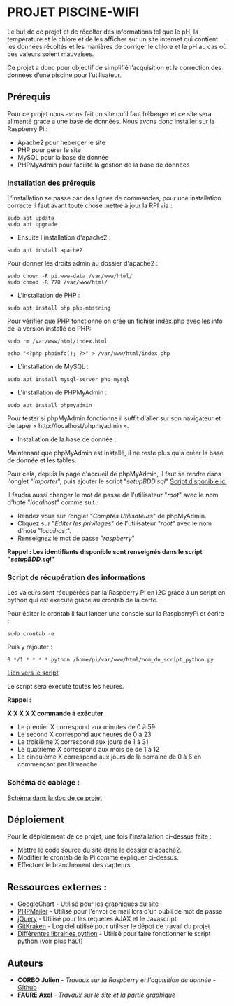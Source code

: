 # PROJET PISCINE-WIFI

Le but de ce projet et de récolter des informations tel que le pH, la température et le chlore et de les afficher sur un site internet qui contient les données récoltés et les manières de corriger le chlore et le pH au cas où ces valeurs soient mauvaises.

Ce projet a donc pour objectif de simplifié l’acquisition et la correction des données d’une piscine pour l’utilisateur.

## Prérequis

Pour ce projet nous avons fait un site qu'il faut héberger et ce site sera alimenté grace a une base de données.
Nous avons donc installer sur la Raspberry Pi :

* Apache2 pour heberger le site
* PHP pour gerer le site
* MySQL pour la base de donnée
* PHPMyAdmin pour facilité la gestion de la base de données

### Installation des prérequis

L’installation se passe par des lignes de commandes, pour une installation correcte il faut avant toute chose mettre à jour la RPI via :

```
sudo apt update
sudo apt upgrade
```

* Ensuite l'installation d'apache2 :

```
sudo apt install apache2
```
Pour donner les droits admin au dossier d'apache2 :
```
sudo chown -R pi:www-data /var/www/html/
sudo chmod -R 770 /var/www/html/
```

* L'installation de PHP : 
```
sudo apt install php php-mbstring

```
Pour vérifier que PHP fonctionne on crée un fichier index.php avec les info de la version installé de PHP: 

```
sudo rm /var/www/html/index.html
```
```
echo "<?php phpinfo(); ?>" > /var/www/html/index.php
```

* L'installation de MySQL : 
```
sudo apt install mysql-server php-mysql
```

* L'installation de PHPMyAdmin : 
```
sudo apt install phpmyadmin
```

Pour tester si phpMyAdmin fonctionne il suffit d'aller sur son navigateur et de taper « http://localhost/phpmyadmin ».

* Installation de la base de donnée :

Maintenant que phpMyAdmin est installé, il ne reste plus qu'a créer la base de donnée et les tables.

Pour cela, depuis la page d'accueil de phpMyAdmin, il faut se rendre dans l'onglet "*importer*", puis ajouter le script "*setupBDD.sql*" 
[Script disponible ici](https://github.com/JulienCorbo/PROJET_SN_2018/blob/master/Script/setupBDD.sql)

Il faudra aussi changer le mot de passe de l'utilisateur "*root*" avec le nom d'hote "*localhost*" comme suit :

- Rendez vous sur l’onglet "*Comptes Utilisateurs*"  de phpMyAdmin.
- Cliquez sur "*Editer les privileges*" de l'utilisateur "*root*" avec le nom d'hote "*localhost*".
- Renseignez le mot de passe "*raspberry*"

**Rappel : Les identifiants disponible sont renseignés dans le script "*setupBDD.sql*"** 

### Script de récupération des informations

Les valeurs sont récupérées par la Raspberry Pi en i2C grâce à un script en python qui est exécuté grâce au crontab de la carte.

Pour éditer le crontab il faut lancer une console sur la RaspberryPi et écrire : 

```
sudo crontab -e
```

Puis y rajouter : 

```
0 */1 * * * * python /home/pi/var/www/html/nom_du_script_python.py
```

[Lien vers le script](https://github.com/JulienCorbo/PROJET_SN_2018/blob/master/Script/scriptp3k.py)

Le script sera executé toutes les heures.

**Rappel :**

**X X X X X    commande à exécuter**
* Le premier X correspond aux minutes de 0 à 59
* Le second X correspond aux heures de 0 à 23
* Le troisième X correspond aux jours de 1 à 31
* Le quatrième X correspond aux mois de de 1 à 12
* Le cinquième X correspond aux jours de la semaine de 0 à 6 en commençant par Dimanche

### Schéma de cablage :

[Schéma dans la doc de ce projet](https://github.com/JulienCorbo/PROJET_SN_2018/blob/master/Docs/Shéma_de_cablage.png)

## Déploiement

Pour le déploiement de ce projet, une fois l'installation ci-dessus faite :

* Mettre le code source du site dans le dossier d'apache2.
* Modifier le crontab de la Pi comme expliquer ci-dessus.
* Effectuer le branchement des capteurs.

## Ressources externes :

* [GoogleChart](https://developers.google.com/chart/) - Utilisé pour les graphiques du site
* [PHPMailer](https://github.com/PHPMailer/PHPMailer) - Utilisé pour l'envoi de mail lors d'un oubli de mot de passe
* [jQuery](https://jquery.com) - Utilisé pour les requetes AJAX et le Javascript
* [GitKraken](https://www.gitkraken.com) - Logiciel utilisé pour utiliser le dépot de travail du projet
* [Différentes librairies python](https://github.com/JulienCorbo/PROJET_SN_2018/tree/master/Script) - Utilisé pour faire fonctionner le script python (voir plus haut)

## Auteurs

* **CORBO Julien** - *Travaux sur la Raspberry et l'aquisition de donnée* - [Github](https://github.com/JulienCorbo)
* **FAURE Axel** - *Travaux sur le site et la partie graphique* 
